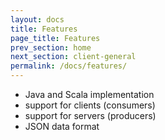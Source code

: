 ```yaml
---
layout: docs
title: Features
page_title: Features
prev_section: home
next_section: client-general
permalink: /docs/features/
---
```


- Java and Scala implementation
- support for clients (consumers)
- support for servers (producers)
- JSON data format